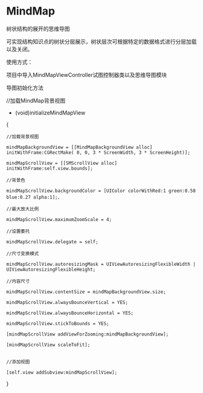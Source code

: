 # MindMap

树状结构的展开的思维导图

可实现结构知识点的树状分层展示，树状层次可根据特定的数据格式进行分层加载以及关闭。

使用方式：

项目中导入MindMapViewController试图控制器类以及思维导图模块

导图初始化方法



//加载MindMap背景视图

- (void)initializeMindMapView

{
    
    //加载背景视图

    mindMapBackgroundView = [[MindMapBackgroundView alloc] initWithFrame:CGRectMake( 0, 0, 3 * ScreenWidth, 3 * ScreenHeight)];
    
    mindMapScrollView = [[SMScrollView alloc] initWithFrame:self.view.bounds];
   
    //背景色
    
    mindMapScrollView.backgroundColor = [UIColor colorWithRed:1 green:0.58 blue:0.27 alpha:1];、
    
    //最大放大比例
    
    mindMapScrollView.maximumZoomScale = 4;
    
    //设置委托
    
    mindMapScrollView.delegate = self;
    
    //尺寸变换模式
    
    mindMapScrollView.autoresizingMask = UIViewAutoresizingFlexibleWidth | UIViewAutoresizingFlexibleHeight;
    
    //内容尺寸
    
    mindMapScrollView.contentSize = mindMapBackgroundView.size;
    
    mindMapScrollView.alwaysBounceVertical = YES;
    
    mindMapScrollView.alwaysBounceHorizontal = YES;
    
    mindMapScrollView.stickToBounds = YES;
    
    [mindMapScrollView addViewForZooming:mindMapBackgroundView];
    
    [mindMapScrollView scaleToFit];
    
    
    //添加视图
    
    [self.view addSubview:mindMapScrollView];
    
}

